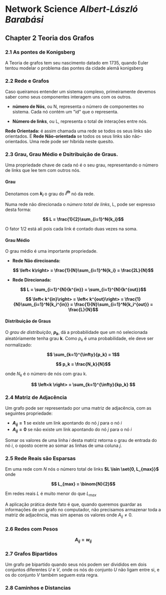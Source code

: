 # Network Science *Albert-László Barabási*

## Chapter 2 Teoria dos Grafos

### 2.1 As pontes de Konigsberg

A Teoria de grafos tem seu nascimento datado em 1735, quando Euler tentou modelar o problema das pontes da cidade alemã konigsberg

### 2.2 Rede e Grafos

Caso queiramos entender um sistema complexo, primeiramente devemos saber como seus componentes interagem uns com os outros.

* **número de Nós**, ou N,  representa o número de componentes no sistema. Cada nó contém um "id" que o representa.

* **Número de links**, ou L, representa o total de interações entre nós.

**Rede Orientada:** é assim chamada uma rede se todos os seus links são orientados. É **Rede Não-orientada** se todos os seus links são não-orientados. Uma rede pode ser híbrida neste quesito.

### 2.3 Grau, Grau Médio e Dsitribuição de Graus.

Uma propriedade chave de cada nó é o seu grau, representando o número de links que lee tem com outros nós.

#### Grau

Denotamos com **$k_i$** o grau do **$i^{th}$** nó da rede.

Numa rede não direcionada o *número total de links*, L, pode ser expresso desta forma:

**$$
L = \frac{1}{2}\sum_{i=1}^N{k_i}$$**

O fator 1/2 está ali pois cada link é contado duas vezes na soma.

#### Grau Médio

O grau médio é uma importante propriedade.

- **Rede Não direcioanda:**

**$$
\left< k\right> = \frac{1}{N}\sum_{i=1}^N{k_i} = \frac{2L}{N}$$**

- **Rede Direcionada:** 

**$$
L = \sum_{i=1}^{N}{k^{in}} = \sum_{i=1}^{N}{k^{out}}$$**

**$$
\left< k^{in}\right>  = 
\left< k^{out}\right> = \frac{1}{N}\sum_{i=1}^N{k_i^{in}} = \frac{1}{N}\sum_{i=1}^N{k_i^{out}} = \frac{L}{N}$$**

#### Distribuição de Graus

O *grau de distribuição*, **$p_k$**, dá a probabilidade que um nó selecionada aleatóriamente tenha grau **k**. Como $p_k$ é uma probabilidade, ele deve ser normalizado:

**$$
\sum_{k=1}^{\infty}{p_k} = 1$$**

**$$
p_k = \frac{N_k}{N}$$**

onde $N_k$ é o número de nós com grau k.

**$$
\left<k \right> = \sum_{k=1}^{\infty}{kp_k} $$**

### 2.4 Matriz de Adjacência

Um grafo pode ser representado por uma matriz de adjacência, com as seguintes propriedade:

* **$A_{ij} = 1$** se existe um link apontando do nó $j$ para o nó $i$
* **$A_{ij} = 0$** se não existe um link apontando do nó $j$ para o nó $i$


Somar os valores de uma linha $i$ desta matriz retorna o grau de entrada do nó $i$, o oposto ocerre ao somar as linhas de uma coluna $j$.

### 2.5 Rede Reais são Esparsas

Em uma rede com $N$ nós o número total de links **$L \isin \set{0, L_{max}}$** onde

**$$
L_{max} = \binom{N}{2}$$**

Em redes reais $L$ é muito menor do que $L_{max}$

A aplicação prática deste fato é que, quando queremos guardar as informações de um grafo no computador, não precisamos armazenar toda a matriz de adjacência, mas sim apenas os valores onde $A_{ij} \neq 0$.

### 2.6 Redes com Pesos

**$$
A_{ij} = w_{ij}$$**

### 2.7 Grafos Bipartidos

Um grafo pe bipartido quando seus nós podem ser divididos em dois conjuntos diferentes $U$ e $V$, onde os nós do conjunto $U$ não ligam entre si, e os do conjunto $V$ também seguem esta regra.  


### 2.8 Caminhos e Distancias
